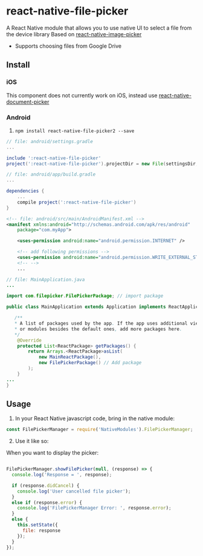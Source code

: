 # react-native-file-picker
A React Native module that allows you to use native UI to select a file from the device library
Based on [react-native-image-picker](https://github.com/marcshilling/react-native-image-picker)

- Supports choosing files from Google Drive

## Install

### iOS
This component does not currently work on iOS, instead use [react-native-document-picker](https://github.com/Elyx0/react-native-document-picker)

### Android
1. `npm install react-native-file-picker2 --save`

```gradle
// file: android/settings.gradle
...

include ':react-native-file-picker'
project(':react-native-file-picker').projectDir = new File(settingsDir, '../node_modules/react-native-file-picker/android')
```
```gradle
// file: android/app/build.gradle
...

dependencies {
    ...
    compile project(':react-native-file-picker')
}
```
```xml
<!-- file: android/src/main/AndroidManifest.xml -->
<manifest xmlns:android="http://schemas.android.com/apk/res/android"
    package="com.myApp">

    <uses-permission android:name="android.permission.INTERNET" />

    <!-- add following permissions -->
    <uses-permission android:name="android.permission.WRITE_EXTERNAL_STORAGE"/>
    <!-- -->
    ...
```
```java
// file: MainApplication.java
...

import com.filepicker.FilePickerPackage; // import package

public class MainApplication extends Application implements ReactApplication {

   /**
   * A list of packages used by the app. If the app uses additional views
   * or modules besides the default ones, add more packages here.
   */
    @Override
    protected List<ReactPackage> getPackages() {
        return Arrays.<ReactPackage>asList(
            new MainReactPackage(),
            new FilePickerPackage() // Add package
        );
    }
...
}

```
## Usage
1. In your React Native javascript code, bring in the native module:

  ```javascript
const FilePickerManager = require('NativeModules').FilePickerManager;
  ```
2. Use it like so:

  When you want to display the picker:
  ```javascript

  FilePickerManager.showFilePicker(null, (response) => {
    console.log('Response = ', response);

    if (response.didCancel) {
      console.log('User cancelled file picker');
    }
    else if (response.error) {
      console.log('FilePickerManager Error: ', response.error);
    }
    else {
      this.setState({
        file: response
      });
    }
  });
  ```
